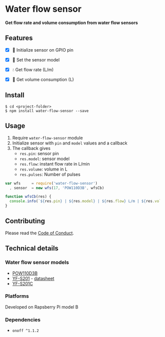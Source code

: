 # Water flow sensor

**Get flow rate and volume consumption from water flow sensors**


## Features

- [x] :electric_plug: Initialize sensor on GPIO pin
- [x] :articulated_lorry: Set the sensor model
- [x] :droplet: Get flow rate (L/m)
- [x] :baby_bottle: Get volume consumption (L)


## Install

```shell
$ cd <project-folder>
$ npm install water-flow-sensor --save
```


## Usage

1. Require `water-flow-sensor` module
2. Initialize sensor with `pin` and `model` values and a callback
3. The callback gives
    * `res.pin`: sensor pin
    * `res.model`: sensor model
    * `res.flow`: instant flow rate in L/min
    * `res.volume`: volume in L
    * `res.pulses`: Number of pulses

```js
var wfs     = require('water-flow-sensor')
  , sensor  = new wfs(17, 'POW110D3B', wfsCb)

function wfsCb(res) {
  console.info(`${res.pin} | ${res.model} | ${res.flow} L/m | ${res.volume} L | ${res.pulses}`)
}
```


## Contributing
Please read the [Code of Conduct]().


## Technical details

### Water flow sensor models

* [POW110D3B](http://wiki.seeedstudio.com/wiki/G1/2_Water_Flow_sensor)
* [YF-S201](http://www.hobbytronics.co.uk/yf-s201-water-flow-meter) - [datasheet](http://www.hobbytronics.co.uk/datasheets/sensors/YF-S201.pdf)
* [YF-S201C](http://digitalmeans.co.uk/shop/g0.5_water_flow_sensor_enclosure)

### Platforms

Developed on Rapsberry Pi model B


### Dependencies

* `onoff ^1.1.2`
